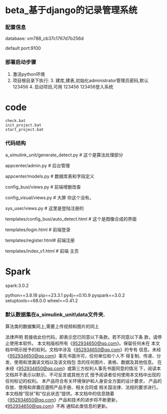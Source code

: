# beta_基于django的记录管理系统

### 配置信息

  database: vm788_cb37c1767d7b256d

  default port:9100

### 部署启动步骤

1. 激活python环境
2. 项目根目录下执行:
   3. 建库,建表,初始化administrator管理员密码,默认123456
   4. 启动项目,可用 123456 123456登入系统

# code

    check.bat
    init_project.bat
    start_project.bat

### 代码结构

 a_simulink_unit/generate_detect.py # 这个是算法处理部分

 appcenter/admin.py # 后台管理

 appcenter/models.py # 数据库表和字段定义

 config_busi/views.py # 前端增删改查

 config_visual/views.py # 大屏 你这个没有。

 sys_user/views.py  # 这里是登陆注册的

 templates/config_busi/auto_detect.html # 这个是图像合成的界面

 templates/login.html # 前端登录

 templates/register.html# 前端注册

 templates/index_v1.html # 前端 主页

# Spark

spark:3.0.2

python==3.8.18
pip==23.3.1
py4j==0.10.9
pyspark==3.0.2
setuptools==68.0.0
wheel==0.41.2




### 默认数据集在a_simulink_unit\data文件夹.

算法类的数据集同上,需要上传视频和图片的同上


法律声明
若接收此份代码，即表示您已同意以下条款。若不同意以下条
款，请停止使用本软件。
本文档版权所有《952934650@qq.com》。保留任何未在
本文档中明示授予的权利。文档中涉及《952934650@qq.com》的专有
信息。未经《952934650@qq.com》事先书面许可，任何单位和个人不
得复制、传递、分发、使用和泄漏该文档以及该文档包
含的任何图片、表格、数据及其他信息。
在未经《952934650@qq.com》或第三方权利人事先书面同意的情况
下，阅读本文档并不表示以默示、不可反言或其他方式
授予阅读者任何使用本文档中出现的任何标记的权利。
本产品符合有关环境保护和人身安全方面的设计要求，
产品的存放、使用和弃置应遵照产品手册、相关合同或
相关国法律、法规的要求进行。
本文档按“现状”和“仅此状态”提供。本文档中的信息随着
《952934650@qq.com》产品和技术的进步将不断更新，《952934650@qq.com》不再
通知此类信息的更新。
